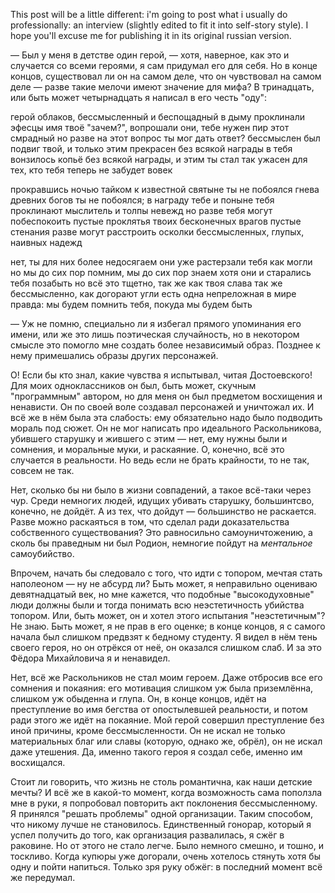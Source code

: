 This post will be a little different: i'm going to post what i usually do
professionally: an interview (slightly edited to fit it into self-story
style). I hope you'll excuse me for publishing it in its original russian
version.

— Был у меня в детстве один герой, — хотя, наверное, как это и случается со
всеми героями, я сам придумал его для себя. Но в конце концов, существовал ли он
на самом деле, что он чувствовал на самом деле — разве такие мелочи имеют
значение для мифа? В тринадцать, или быть может четырнадцать я написал в его
честь "оду":

герой облаков, бессмысленный и беспощадный
в дыму проклинали эфесцы имя твоё
"зачем?", вопрошали они, тебе нужен пир этот смрадный
но разве на этот вопрос ты мог дать ответ?
бессмыслен был подвиг твой, и только этим прекрасен
без всякой награды в тебя вонзилось копьё
без всякой награды, и этим ты стал так ужасен
для тех, кто тебя теперь не забудет вовек

прокравшись ночью тайком к известной святыне
ты не побоялся гнева древних богов
ты не побоялся; в награду тебе и поныне
тебя проклинают мыслитель и толпы невежд
но разве тебя могут побеспокоить
пустые проклятья твоих бесконечных врагов
пустые стенания разве могут расстроить
осколки бессмысленных, глупых, наивных надежд

нет, ты для них более недосягаем
они уже растерзали тебя как могли
но мы до сих пор помним, мы до сих пор знаем
хотя они и старались тебя позабыть
но всё это тщетно, так же как твоя слава
так же бессмысленно, как догорают угли
есть одна непреложная в мире правда:
мы будем помнить тебя, покуда мы будем быть

— Уж не помню, специально ли я избегал прямого упоминания его имени, или же это
лишь поэтическая случайность, но в некотором смысле это помогло мне создать
более независимый образ. Позднее к нему примешались образы других персонажей.

О! Если бы кто знал, какие чувства я испытывал, читая Достоевского! Для моих
одноклассников он был, быть может, скучным "программным" автором, но для меня он
был предметом восхищения и ненависти. Он по своей воле создавал персонажей и
уничтожал их. И всё же в нём была эта слабость: ему обязательно надо было
подводить мораль под сюжет. Он не мог написать про идеального Раскольникова,
убившего старушку и жившего с этим — нет, ему нужны были и сомнения, и моральные
муки, и раскаяние. О, конечно, всё это случается в реальности. Но ведь если не
брать крайности, то не так, совсем не так.

Нет, сколько бы ни было в жизни совпадений, а такое всё-таки через чур. Среди
немногих людей, идущих убивать старушку, большинтсво, конечно, не дойдёт. А из
тех, что дойдут — большинство не раскается. Разве можно раскаяться в том, что
сделал ради доказательства собственного существования? Это равносильно
самоуничтожению, а сколь бы праведным ни был Родион, немногие пойдут на
*ментальное* самоубийство.

Впрочем, начать бы следовало с того, что идти с топором, мечтая стать наполеоном
— ну не абсурд ли? Быть может, я неправильно оцениваю девятнадцатый век, но мне
кажется, что подобные "высокодуховные" люди должны были и тогда понимать всю
неэстетичность убийства топором. Или, быть может, он и хотел этого испытания
"неэстетичным"? Не знаю. Быть может, я не прав в его оценке; в конце концов, я с
самого начала был слишком предвзят к бедному студенту. Я видел в нём тень своего
героя, но он отрёкся от неё, он оказался слишком слаб. И за это Фёдора
Михайловича я и ненавидел.

Нет, всё же Раскольников не стал моим героем. Даже отбросив все его сомнения и
покаяния: его мотивация слишком уж была приземлённа, слишком уж обыденна и
глупа. Он, в конце концов, идёт на преступление во имя бегства от опостылевшей
реальности, и потом ради этого же идёт на покаяние. Мой герой совершил
преступление без иной причины, кроме бессмысленности. Он не искал не только
материальных благ или славы (которую, однако же, обрёл), он не искал даже
утешения. Да, именно такого героя я создал себе, именно им восхищался.

Стоит ли говорить, что жизнь не столь романтична, как наши детские мечты? И всё
же в какой-то момент, когда возможность сама поползла мне в руки, я попробовал
повторить акт поклонения бессмысленному. Я принялся "решать проблемы" одной
организации. Таким способом, что никому лучше не становилось. Единственный
гонорар, который я успел получить до того, как организация развалилась, я сжёг в
раковине. Но от этого не стало легче. Было немного смешно, и тошно, и
тоскливо. Когда купюры уже догорали, очень хотелось стянуть хотя бы одну и пойти
напиться. Только зря руку обжёг: в последний момент всё же передумал.
